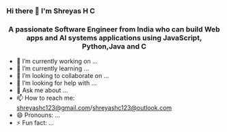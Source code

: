 ### Hi there 👋 I'm Shreyas H C
<h3 align="center">A passionate Software Engineer from India who can build Web apps and AI systems applications using JavaScript, Python,Java and C </h3>
<!--
**Shreyas2409/Shreyas2409** is a ✨ _special_ ✨ repository because its `README.md` (this file) appears on your GitHub profile. -->


- 🔭 I’m currently working on ... 
- 🌱 I’m currently learning ...
- 👯 I’m looking to collaborate on ...
- 🤔 I’m looking for help with ...
- 💬 Ask me about ...
- 📫 How to reach me: shreyashc123@gmail.com/shreyashc123@outlook.com
- 😄 Pronouns: ...
- ⚡ Fun fact: ...
